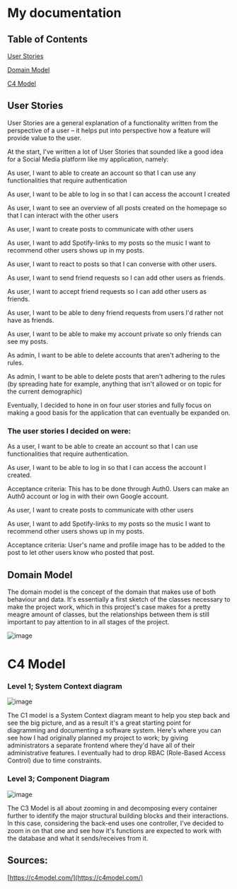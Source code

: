 # My documentation

## Table of Contents
[User Stories](https://github.com/JulianJ99/Portfolio/tree/main/IP/Documentation#user-stories)

[Domain Model](https://github.com/JulianJ99/Portfolio/tree/main/IP/Documentation#domain-model)

[C4 Model](https://github.com/JulianJ99/Portfolio/tree/main/IP/Documentation#c4-model)

## User Stories

User Stories are a general explanation of a functionality written from the perspective of a user – it helps put into perspective how a feature will provide value to the user.

At the start, I&#39;ve written a lot of User Stories that sounded like a good idea for a Social Media platform like my application, namely:

As user, I want to able to create an account so that I can use any functionalities that require authentication

As user, I want to be able to log in so that I can access the account I created

As user, I want to see an overview of all posts created on the homepage so that I can interact with the other users

As user, I want to create posts to communicate with other users

As user, I want to add Spotify-links to my posts so the music I want to recommend other users shows up in my posts.

As user, I want to react to posts so that I can converse with other users.

As user, I want to send friend requests so I can add other users as friends.

As user, I want to accept friend requests so I can add other users as friends.

As user, I want to be able to deny friend requests from users I&#39;d rather not have as friends.

As user, I want to be able to make my account private so only friends can see my posts.

As admin, I want to be able to delete accounts that aren&#39;t adhering to the rules.

As admin, I want to be able to delete posts that aren&#39;t adhering to the rules (by spreading hate for example, anything that isn&#39;t allowed or on topic for the current demographic)

Eventually, I decided to hone in on four user stories and fully focus on making a good basis for the application that can eventually be expanded on. 
### The user stories I decided on were:

As a user, I want to be able to create an account so that I can use functionalities that require authentication.

As user, I want to be able to log in so that I can access the account I created.

Acceptance criteria: This has to be done through Auth0. Users can make an Auth0 account or log in with their own Google account.

As user, I want to create posts to communicate with other users

As user, I want to add Spotify-links to my posts so the music I want to recommend other users shows up in my posts.

Acceptance criteria: User&#39;s name and profile image has to be added to the post to let other users know who posted that post.

## Domain Model

The domain model is the concept of the domain that makes use of both behaviour and data. It&#39;s essentially a first sketch of the classes necessary to make the project work, which in this project&#39;s case makes for a pretty meagre amount of classes, but the relationships between them is still important to pay attention to in all stages of the project.

![image](https://user-images.githubusercontent.com/84009857/174319666-06d67908-3390-4318-8c53-34228220acd5.png)

# C4 Model

### Level 1; System Context diagram

![image](https://user-images.githubusercontent.com/84009857/174319657-b60c51c2-6fde-494b-8573-9a409d322b11.png)

The C1 model is a System Context diagram meant to help you step back and see the big picture, and as a result it&#39;s a great starting point for diagramming and documenting a software system. Here&#39;s where you can see how I had originally planned my project to work; by giving administrators a separate frontend where they&#39;d have all of their administrative features. I eventually had to drop RBAC (Role-Based Access Control) due to time constraints.

### Level 3; Component Diagram

![image](https://user-images.githubusercontent.com/84009857/174319661-d0ba1fba-207f-47d0-9653-0829ad4f60aa.png)

The C3 Model is all about zooming in and decomposing every container further to identify the major structural building blocks and their interactions. In this case, considering the back-end uses one controller, I&#39;ve decided to zoom in on that one and see how it&#39;s functions are expected to work with the database and what it sends/receives from it.

## Sources:

[https://c4model.com/](https://c4model.com/)
